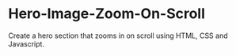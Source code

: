 # Hero-Image-Zoom-On-Scroll
Create a hero section that zooms in on scroll using HTML, CSS and Javascript.
